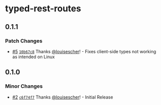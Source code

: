 # typed-rest-routes

## 0.1.1

### Patch Changes

- [#5](https://github.com/louisescher/typed-rest-routes/pull/5) [`10b67c8`](https://github.com/louisescher/typed-rest-routes/commit/10b67c8e4a8cd0de8e717e35e05c45ab173da5fc) Thanks [@louisescher](https://github.com/louisescher)! - Fixes client-side types not working as intended on Linux

## 0.1.0

### Minor Changes

- [#2](https://github.com/louisescher/typed-rest-routes/pull/2) [`c6f74f7`](https://github.com/louisescher/typed-rest-routes/commit/c6f74f7ba77dc1b0089294b44294a5673ab14aaf) Thanks [@louisescher](https://github.com/louisescher)! - Initial Release
